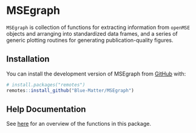 
<!-- README.md is generated from README.Rmd. Please edit that file -->

# MSEgraph

<!-- badges: start -->
<!-- badges: end -->

`MSEgraph` is collection of functions for extracting information from
`openMSE` objects and arranging into standardized data frames, and a
series of generic plotting routines for generating publication-quality
figures.

## Installation

You can install the development version of MSEgraph from
[GitHub](https://github.com/) with:

``` r
# install.packages("remotes")
remotes::install_github("Blue-Matter/MSEgraph")
```

## Help Documentation

See [here](https://blue-matter.github.io/MSEgraph/reference/index.html)
for an overview of the functions in this package.
